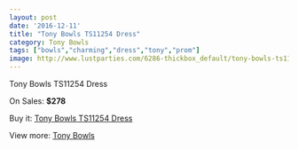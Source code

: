 ```yaml
---
layout: post
date: '2016-12-11'
title: "Tony Bowls TS11254 Dress"
category: Tony Bowls
tags: ["bowls","charming","dress","tony","prom"]
image: http://www.lustparties.com/6286-thickbox_default/tony-bowls-ts11254-dress.jpg
---
```

Tony Bowls TS11254 Dress

On Sales: **$278**
<a href="https://www.lustparties.com/en/tony-bowls/2180-tony-bowls-ts11254-dress.html"><amp-img layout="responsive" width="600" height="600" src="//www.lustparties.com/6286-thickbox_default/tony-bowls-ts11254-dress.jpg" alt="Tony Bowls TS11254 Dress 0" /></a>
<a href="https://www.lustparties.com/en/tony-bowls/2180-tony-bowls-ts11254-dress.html"><amp-img layout="responsive" width="600" height="600" src="//www.lustparties.com/6287-thickbox_default/tony-bowls-ts11254-dress.jpg" alt="Tony Bowls TS11254 Dress 1" /></a>

Buy it: [Tony Bowls TS11254 Dress](https://www.lustparties.com/en/tony-bowls/2180-tony-bowls-ts11254-dress.html "Tony Bowls TS11254 Dress")

View more: [Tony Bowls](https://www.lustparties.com/en/5-tony-bowls "Tony Bowls")